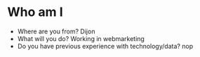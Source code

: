 # Who am I

* Where are you from? Dijon
* What will you do? Working in webmarketing
* Do you have previous experience with technology/data? nop
